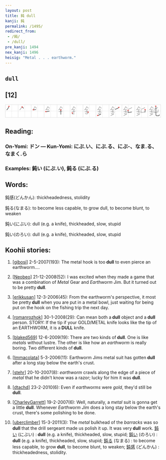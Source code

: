 ```yaml
---
layout: post
title: 鈍 dull
kanji: 鈍
permalink: /1495/
redirect_from:
 - /鈍/
 - /dull/
pre_kanji: 1494
nex_kanji: 1496
heisig: "Metal . . . earthworm."
---
```


## `dull`

## [12]

<div class="stroke"><img src="../images/E9888D.png" /></div>

## Reading:

### On-Yomi: ドン &mdash; Kun-Yomi: にぶ.い、にぶ.る、にぶ-、なま.る、なまく.ら

### Examples: 鈍い (にぶ.い), 鈍る (にぶ.る)

## Words:

鈍感(どんかん): thickheadedness, stolidity

鈍る(なまる): to become less capable, to grow dull, to become blunt, to weaken

鈍い(にぶい): dull (e.g. a knife), thickheaded, slow, stupid

鈍い(のろい): dull (e.g. a knife), thickheaded, slow, stupid

## Koohii stories:

1) [<a href="http://kanji.koohii.com/profile/gibosi">gibosi</a>] 2-5-2007(193): The metal hook is too<strong> dull</strong> to even pierce an earthworm.... 

2) [<a href="http://kanji.koohii.com/profile/Neobeo">Neobeo</a>] 21-12-2008(52): I was excited when they made a game that was a combination of <em>Metal</em> Gear and <em>Earthworm</em> Jim. But it turned out to be pretty<strong> dull</strong>. 

3) [<a href="http://kanji.koohii.com/profile/erikkusan">erikkusan</a>] 12-3-2006(45): From the earthworm&#039;s perspective, it most be pretty<strong> dull</strong> when you are put in a metal bowl, just waiting for being put on the hook on the fishing trip the next day. 

4) [<a href="http://kanji.koohii.com/profile/romanrozhok">romanrozhok</a>] 30-1-2008(29): Can mean both a<strong> dull</strong> object and a<strong> dull</strong> person. STORY: If the tip if your GOLD/METAL knife looks like the tip of an EARTHWORM, it is a<strong> DULL</strong> knife. 

5) [<a href="http://kanji.koohii.com/profile/blaked569">blaked569</a>] 12-6-2009(19): There are two kinds of<strong> dull</strong>. One is like <em>metals</em> without lustre. The other is like how an <em>earthworm</em> is really boring. Two different kinds of<strong> dull</strong>. 

6) [<a href="http://kanji.koohii.com/profile/Immacolata">Immacolata</a>] 5-3-2006(11): Earthworm Jims metal suit has gotten<strong> dull</strong> after a long stay below the earth&#039;s crust. 

7) [<a href="http://kanji.koohii.com/profile/stehr">stehr</a>] 20-10-2007(8): <em>earthworm</em> crawls along the edge of a piece of <em>metal</em> that he didn&#039;t know was a razor; lucky for him it was<strong> dull</strong>. 

8) [<a href="http://kanji.koohii.com/profile/dtachd">dtachd</a>] 23-2-2010(6): Even if <em>earthworms</em> were <em>gold</em>, they&#039;d still be<strong> dull</strong>. 

9) [<a href="http://kanji.koohii.com/profile/CharleyGarrett">CharleyGarrett</a>] 19-2-2007(6): Well, naturally, a <em>metal</em> suit is gonna get a little <strong>dull</strong>. Whenever <em>Earthworm Jim</em> does a long stay below the earth&#039;s crust, there&#039;s some polishing to be done. 

10) [<a href="http://kanji.koohii.com/profile/uberclimber">uberclimber</a>] 15-3-2011(3): The <em>metal</em> bulkhead of the <em>barracks</em> was so<strong> dull</strong> that the drill sergeant made us polish it up. It was very<strong> dull</strong> work.   <a href="http://jisho.org/kanji/details/鈍い">鈍い</a>   (にぶい) :<strong> dull</strong> (e.g. a knife), thickheaded, slow, stupid;   <a href="http://jisho.org/kanji/details/鈍い">鈍い</a>   (のろい) :<strong> dull</strong> (e.g. a knife), thickheaded, slow, stupid;   <a href="http://jisho.org/kanji/details/鈍る">鈍る</a>   (なまる) : to become less capable, to grow<strong> dull</strong>, to become blunt, to weaken;   <a href="http://jisho.org/kanji/details/鈍感">鈍感</a>   (どんかん) : thickheadedness, stolidity. 
